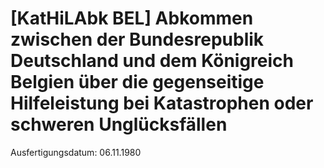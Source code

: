 # [KatHiLAbk BEL] Abkommen zwischen der Bundesrepublik Deutschland und dem Königreich Belgien über die gegenseitige Hilfeleistung bei Katastrophen oder schweren Unglücksfällen

Ausfertigungsdatum: 06.11.1980

 